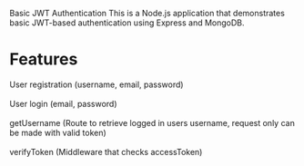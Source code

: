 Basic JWT Authentication
This is a Node.js application that demonstrates basic JWT-based authentication using Express and MongoDB.

<h1>Features</h1>
User registration (username, email, password)
<br></br>
User login (email, password)
<br></br>
getUsername (Route to retrieve logged in users username, request only can be made with valid token)
<br></br>
verifyToken (Middleware that checks accessToken)
